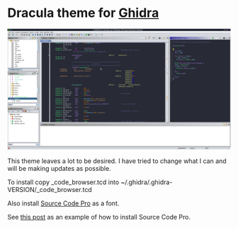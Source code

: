 Dracula theme for [Ghidra](https://github.com/NationalSecurityAgency/ghidra)
==============================================================================

![dracula_ghidra](/screenshot.png?raw=true)


This theme leaves a lot to be desired. I have tried to change what I can and will be making updates as possible.

To install copy _code_browser.tcd into ~/.ghidra/.ghidra-VERSION/_code_browser.tcd

Also install [Source Code Pro](https://github.com/adobe-fonts/source-code-pro) as a font.

See [this post](https://gist.github.com/enzinier/8d00d3f37d2e23985dcfa65662d163fa) as an example of how to install Source Code Pro.


